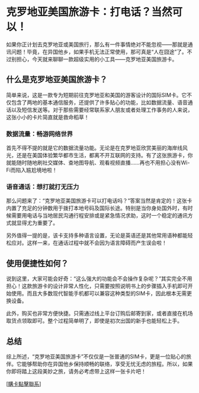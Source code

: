 # 克罗地亚美国旅游卡：打电话？当然可以！

如果你正计划去克罗地亚或美国旅行，那么有一件事情绝对不能忽视——那就是通讯问题！毕竟，在异国他乡，如果手机无法正常使用，那可真是“人在囧途”了。不过别担心，今天就来聊聊一款超级实用的小工具——克罗地亚美国旅游卡。

## 什么是克罗地亚美国旅游卡？

简单来说，这是一款专为短期前往克罗地亚和美国的游客设计的国际SIM卡。它不仅包含了两地的基本通信服务，还提供了许多贴心的功能，比如数据流量、语音通话以及短信发送等。对于那些需要经常联系家人朋友或者处理工作事务的人来说，这张小小的卡片简直就是救命稻草！

### 数据流量：畅游网络世界

首先不得不提的就是它的数据流量功能。无论是在克罗地亚欣赏美丽的海岸线风光，还是在美国体验繁华都市生活，都离不开互联网的支持。有了这张旅游卡，你就能随时随地刷社交媒体、查地图导航、观看视频直播……再也不用担心没有Wi-Fi而陷入尴尬境地啦！

### 语音通话：想打就打无压力

那么问题来了：“克罗地亚美国旅游卡可以打电话吗？”答案当然是肯定的！这张卡内置了充足的分钟数用于拨打本地号码及国际长途。特别是当你身处国外时，有时候需要用电话与当地居民沟通行程安排或是紧急情况求助，这时一个稳定的通讯方式就显得尤为重要了。

另外值得一提的是，该卡支持多种语言设置，无论是英语还是其他常用语种都能轻松应对。这样一来，在通话过程中就不会因为语言障碍而产生误会啦！

## 使用便捷性如何？

说到这里，大家可能会好奇：“这么强大的功能会不会操作复杂呢？”其实完全不用担心！这款旅游卡的设计非常人性化，只需要按照说明书上的步骤插入手机即可开始使用。而且大多数现代智能手机都可以兼容这种类型的SIM卡，因此根本无需更换设备。

此外，购买也非常方便快捷。只需通过线上平台订购后邮寄到家，或者直接在机场取货点领取即可。整个过程简单明了，即使是初次出国的新手也能轻松上手。

## 总结

综上所述，“克罗地亚美国旅游卡”不仅仅是一张普通的SIM卡，更是一位贴心的旅伴。它能够帮助你在异国他乡保持顺畅的联络，享受无忧无虑的旅程。所以，如果你即将踏上这段美妙之旅，请务必考虑带上这样一张卡片吧！

[[購卡點擊聯系](https://t.me/s/esim1088)]